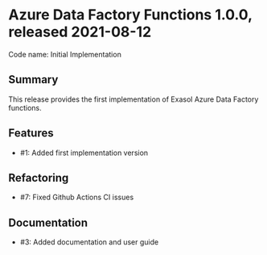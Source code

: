 # Azure Data Factory Functions 1.0.0, released 2021-08-12

Code name: Initial Implementation

## Summary

This release provides the first implementation of Exasol Azure Data Factory functions.

## Features

* #1: Added first implementation version

## Refactoring

* #7: Fixed Github Actions CI issues

## Documentation

* #3: Added documentation and user guide
